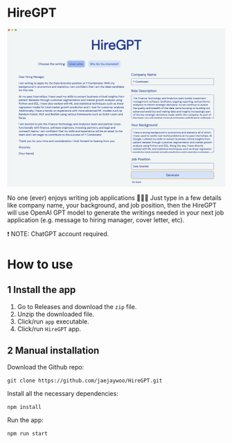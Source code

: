 # HireGPT

![screenshot](assets/screenshot.png)

No one (ever) enjoys writing job applications 🙅🏻‍♂️ Just type in a few details like company name, your background, and job position, then the HireGPT will use OpenAI GPT model to generate the writings needed in your next job application (e.g. message to hiring manager, cover letter, etc).

❗️ NOTE: ChatGPT account required.

# How to use

## 1 Install the app
1. Go to Releases and download the `zip` file.
2. Unzip the downloaded file.
3. Click/run `app` executable.
4. Click/run `HireGPT` app.

## 2 Manual installation
Download the Github repo:
```
git clone https://github.com/jaejaywoo/HireGPT.git
```

Install all the necessary dependencies:
```
npm install
```

Run the app:
```
npm run start
```